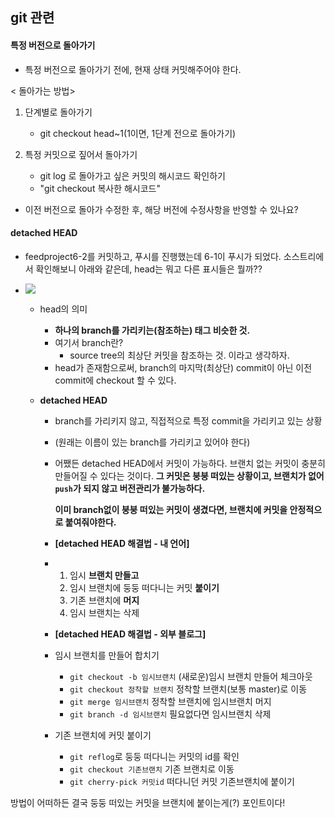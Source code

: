 ## git 관련

#### 특정 버전으로 돌아가기

- 특정 버전으로 돌아가기 전에, 현재 상태 커밋해주어야 한다.

< 돌아가는 방법>

1. 단계별로 돌아가기

   - git checkout head~1(1이면, 1단계 전으로 돌아가기)

2. 특정 커밋으로 짚어서 돌아가기

   - git log 로 돌아가고 싶은 커밋의 해시코드 확인하기
   - "git checkout 복사한 해시코드"

   

- 이전 버전으로 돌아가 수정한 후, 해당 버전에 수정사항을 반영할 수 있나요?

#### detached HEAD

- feedproject6-2를 커밋하고, 푸시를 진행했는데 6-1이 푸시가 되었다. 소스트리에서 확인해보니 아래와 같은데, head는 뭐고 다른 표시들은 뭘까??

- ![](C:\Users\4545a\AppData\Roaming\Typora\typora-user-images\image-20211117201505657.png)

  - head의 의미

    - **하나의 branch를 가리키는(참조하는) 태그 비슷한 것.**
    - 여기서 branch란?
      - source tree의 최상단 커밋을 참조하는 것. 이라고 생각하자.
    - head가 존재함으로써, branch의 마지막(최상단) commit이 아닌 이전 commit에 checkout 할 수 있다.

  - **detached HEAD**

    - branch를 가리키지 않고, 직접적으로 특정 commit을 가리키고 있는 상황

    - (원래는 이름이 있는 branch를 가리키고 있어야 한다)

    - 어쨌든 detached HEAD에서 커밋이 가능하다. 브랜치 없는 커밋이 충분히 만들어질 수 있다는 것이다. **그 커밋은 붕붕 떠있는 상황이고, 브랜치가 없어 `push`가 되지 않고 버전관리가 불가능하다.**

      **이미 branch없이 붕붕 떠있는 커밋이 생겼다면, 브랜치에 커밋을 안정적으로 붙여줘야한다.**

    - **[detached HEAD 해결법 - 내 언어]**

    - 1. 임시 **브랜치 만들고**
      2. 임시 브랜치에 둥둥 떠다니는 커밋 **붙이기**
      3. 기존 브랜치에 **머지**
      4. 임시 브랜치는 삭제

    - **[detached HEAD 해결법 - 외부 블로그]**

    - 임시 브랜치를 만들어 합치기

      - `git checkout -b 임시브랜치` (새로운)임시 브랜치 만들어 체크아웃
      - `git checkout 정착할 브랜치` 정착할 브랜치(보통 master)로 이동
      - `git merge 임시브랜치` 정착할 브랜치에 임시브랜치 머지
      - `git branch -d 임시브랜치` 필요없다면 임시브랜치 삭제

    - 기존 브랜치에 커밋 붙이기

      - `git reflog`로 둥둥 떠다니는 커밋의 id를 확인
      - `git checkout 기존브랜치` 기존 브랜치로 이동
      - `git cherry-pick 커밋id` 떠다니던 커밋 기존브랜치에 붙이기

방법이 어떠하든 결국 둥둥 떠있는 커밋을 브랜치에 붙이는게(?) 포인트이다!